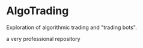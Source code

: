 # AlgoTrading
Exploration of algorithmic trading and "trading bots".

a very professional repository 
